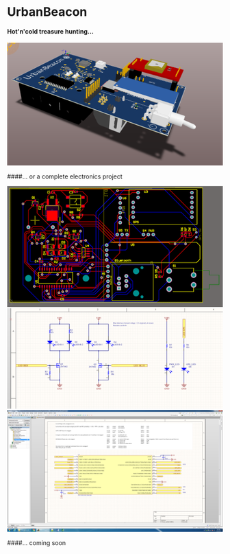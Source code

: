 # UrbanBeacon
#### Hot'n'cold treasure hunting...

![img](PCBv1_3d.png)

####... or a complete electronics project

![img](PCBv1_route.png)
![img](leds.png)
![img](pic32.png)

####... coming soon
